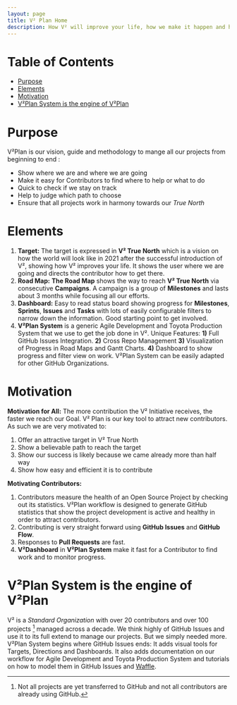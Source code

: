```yaml
---
layout: page
title: V² Plan Home
description: How V² will improve your life, how we make it happen and how you can help. In addition V²Plan System is growing into a generic Agile Development & Toyota Production System easily adaptable to any GitHub Organization.
---
```


# Table of Contents
- [Purpose](#purpose)
- [Elements](#elements) 
- [Motivation](#motivation)
- [V²Plan System is the engine of V²Plan](#engine)


# Purpose <a name="purpose"></a>
V²Plan is our vision, guide and methodology to mange all our projects from beginning to end :

- Show where we are and where we are going
- Make it easy for Contributors to find where to help or what to do
- Quick to check if we stay on track
- Help to judge which path to choose
- Ensure that all projects work in harmony towards our *True North*



# Elements <a name="elements"></a>
1. **Target:** The target is expressed in **V² True North** which is a vision on how the world will look like in 2021 after the successful introduction of V², showing how V² improves your life. It shows the user where we are going and directs the contributor how to get there.
2. **Road Map:** **The Road Map** shows the way to reach **V² True North** via consecutive **Campaigns**. A campaign is a group of **Milestones** and lasts about 3 months while focusing all our efforts.
3. **Dashboard:**  Easy to read status board showing progress for **Milestones**, **Sprints**, **Issues** and **Tasks** with lots of easily configurable filters to narrow down the information. Good starting point to get involved.
4. **V²Plan System** is a generic Agile Development and Toyota Production System  that we use to get the job done in V². Unique Features: **1)** Full GitHub Issues Integration. **2)** Cross Repo Management **3)** Visualization of Progress in Road Maps and Gantt Charts. **4)** Dashboard to show progress and filter view on work. V²Plan System can be easily adapted for other GitHub Organizations. 



# Motivation <a name="motivation"></a>

**Motivation for All:** The more contribution the V² Initiative receives, the faster we reach our Goal. V² Plan is our key tool to attract new contributors. As such we are very motivated to:

1. Offer an attractive target in V² True North
2. Show a believable path to reach the target
3. Show our success is likely because we came already more than half way
4. Show how easy and efficient it is to contribute

**Motivating Contributors:** 

1. Contributors measure the health of an Open Source Project by checking out its statistics. V²Plan workflow is designed to generate GitHub statistics that show the project development is active and healthy in order to attract contributors.
2. Contributing is very straight forward using **GitHub Issues** and **GitHub Flow**.
3. Responses to **Pull Requests** are fast.
4. **V²Dashboard** in **V²Plan System** make it fast for a Contributor to find work and to monitor progress.


# V²Plan System is the engine of V²Plan <a name="engine"></a>
V² is a *Standard Organization* with over 20 contributors and over 100 projects [^1] managed across a decade. We think highly of GitHub Issues and use it to its full extend to manage our projects. But we simply needed more. V²Plan System begins where GitHub Issues ends: It adds visual tools for Targets, Directions and Dashboards. It also adds documentation on our workflow for Agile Development and Toyota Production System and tutorials on how to model them in  GitHub Issues and [Waffle](https://waffle.io/). 


[^1]: Not all projects are yet transferred to GitHub and not all contributors are already using GitHub.
